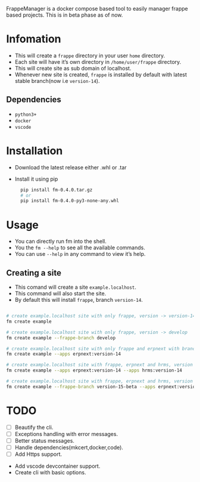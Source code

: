 FrappeManager is a docker compose based tool to easily manager frappe based projects. This is in beta phase as of now.


# Infomation

-   This will create a `frappe` directory in your user `home` directory.
-   Each site will have it&rsquo;s own directory in `/home/user/frappe` directory.
-   This will create site as sub domain of localhost.
-   Whenever new site is created, `frappe` is installed by default with latest stable branch(now i.e `version-14`).


## Dependencies

-   `python3+`
-   `docker`
-   `vscode`


# Installation

-   Download the latest release either .whl or .tar
-   Install it using pip
    
    ```bash
      pip install fm-0.4.0.tar.gz
      # or
      pip install fm-0.4.0-py3-none-any.whl
    ```


# Usage

-   You can directly run fm into the shell.
-   You the `fm --help` to see all the available commands.
-   You can use `--help` in any command to view it&rsquo;s help.


## Creating a site

-   This comand will create a site `example.localhost`.
-   This command will also start the site.
-   By default this will install `frappe`, branch `version-14`.

```bash

# create example.localhost site with only frappe, version -> version-14
fm create example

# create example.localhost site with only frappe, version -> develop
fm create example --frappe-branch develop

# create example.localhost site with only frappe and erpnext with branch version-14
fm create example --apps erpnext:version-14

# create example.localhost site with frappe, erpnext and hrms, version -> version-14
fm create example --apps erpnext:version-14 --apps hrms:version-14

# create example.localhost site with frappe, erpnext and hrms, version -> version-15-beta
fm create example --frappe-branch version-15-beta --apps erpnext:version-15-beta --apps hrms:version-15-beta
```


# TODO

-   [ ] Beautify the cli.
-   [ ] Exceptions handling with error messages.
-   [ ] Better status messages.
-   [ ] Handle dependencies(mkcert,docker,code).
-   [ ] Add Https support.
-   Add vscode devcontainer support.
-   Create cli with basic options.
